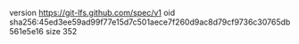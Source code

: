 version https://git-lfs.github.com/spec/v1
oid sha256:45ed3ee59ad99f77e15d7c501aece7f260d9ac8d79cf9736c30765db561e5e16
size 352
